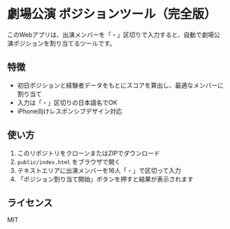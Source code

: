 
# 劇場公演 ポジションツール（完全版）

このWebアプリは、出演メンバーを「・」区切りで入力すると、自動で劇場公演ポジションを割り当てるツールです。

## 特徴

- 初日ポジションと経験者データをもとにスコアを算出し、最適なメンバーに割り当て
- 入力は「・」区切りの日本語名でOK
- iPhone向けレスポンシブデザイン対応

## 使い方

1. このリポジトリをクローンまたはZIPでダウンロード
2. `public/index.html` をブラウザで開く
3. テキストエリアに出演メンバーを16人「・」で区切って入力
4. 「ポジション割り当て開始」ボタンを押すと結果が表示されます

## ライセンス

MIT
